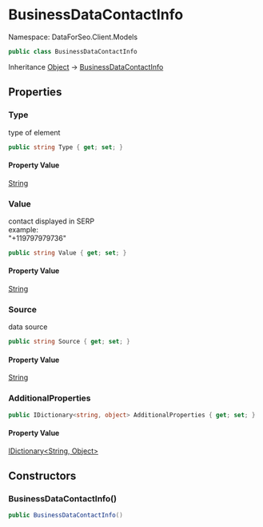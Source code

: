 # BusinessDataContactInfo

Namespace: DataForSeo.Client.Models

```csharp
public class BusinessDataContactInfo
```

Inheritance [Object](https://docs.microsoft.com/en-us/dotnet/api/system.object) → [BusinessDataContactInfo](./dataforseo.client.models.businessdatacontactinfo.md)

## Properties

### **Type**

type of element

```csharp
public string Type { get; set; }
```

#### Property Value

[String](https://docs.microsoft.com/en-us/dotnet/api/system.string)<br>

### **Value**

contact displayed in SERP 
 <br>example:
 <br>"+119797979736"

```csharp
public string Value { get; set; }
```

#### Property Value

[String](https://docs.microsoft.com/en-us/dotnet/api/system.string)<br>

### **Source**

data source

```csharp
public string Source { get; set; }
```

#### Property Value

[String](https://docs.microsoft.com/en-us/dotnet/api/system.string)<br>

### **AdditionalProperties**

```csharp
public IDictionary<string, object> AdditionalProperties { get; set; }
```

#### Property Value

[IDictionary&lt;String, Object&gt;](https://docs.microsoft.com/en-us/dotnet/api/system.collections.generic.idictionary-2)<br>

## Constructors

### **BusinessDataContactInfo()**

```csharp
public BusinessDataContactInfo()
```
